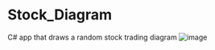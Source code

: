 # Stock_Diagram
C# app that draws a random stock trading diagram
![image](https://user-images.githubusercontent.com/103317959/167295972-196ee5ec-2277-49d3-9a32-52639fdc8a06.png)
